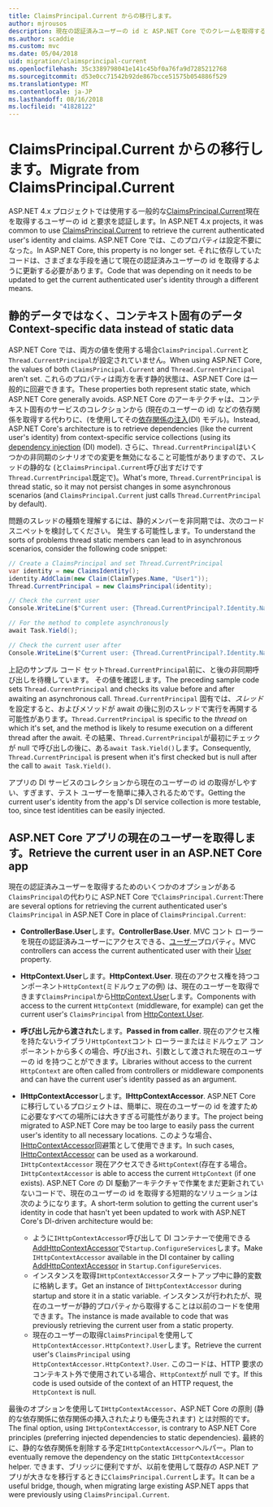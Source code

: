 ```yaml
---
title: ClaimsPrincipal.Current からの移行します。
author: mjrousos
description: 現在の認証済みユーザーの id と ASP.NET Core でのクレームを取得する ClaimsPrincipal.Current から移行する方法について説明します。
ms.author: scaddie
ms.custom: mvc
ms.date: 05/04/2018
uid: migration/claimsprincipal-current
ms.openlocfilehash: 35c3389798041e141c45bf0a76fa9d7285212768
ms.sourcegitcommit: d53e0cc71542b92de867bcce51575b054886f529
ms.translationtype: MT
ms.contentlocale: ja-JP
ms.lasthandoff: 08/16/2018
ms.locfileid: "41828122"
---
```

# <a name="migrate-from-claimsprincipalcurrent"></a><span data-ttu-id="5a451-103">ClaimsPrincipal.Current からの移行します。</span><span class="sxs-lookup"><span data-stu-id="5a451-103">Migrate from ClaimsPrincipal.Current</span></span>

<span data-ttu-id="5a451-104">ASP.NET 4.x プロジェクトでは使用する一般的な[ClaimsPrincipal.Current](/dotnet/api/system.security.claims.claimsprincipal.current)現在を取得するユーザーの id と要求を認証します。</span><span class="sxs-lookup"><span data-stu-id="5a451-104">In ASP.NET 4.x projects, it was common to use [ClaimsPrincipal.Current](/dotnet/api/system.security.claims.claimsprincipal.current) to retrieve the current authenticated user's identity and claims.</span></span> <span data-ttu-id="5a451-105">ASP.NET Core では、このプロパティは設定不要になった。</span><span class="sxs-lookup"><span data-stu-id="5a451-105">In ASP.NET Core, this property is no longer set.</span></span> <span data-ttu-id="5a451-106">それに依存していたコードは、さまざまな手段を通じて現在の認証済みユーザーの id を取得するように更新する必要があります。</span><span class="sxs-lookup"><span data-stu-id="5a451-106">Code that was depending on it needs to be updated to get the current authenticated user's identity through a different means.</span></span>

## <a name="context-specific-data-instead-of-static-data"></a><span data-ttu-id="5a451-107">静的データではなく、コンテキスト固有のデータ</span><span class="sxs-lookup"><span data-stu-id="5a451-107">Context-specific data instead of static data</span></span>

<span data-ttu-id="5a451-108">ASP.NET Core では、両方の値を使用する場合`ClaimsPrincipal.Current`と`Thread.CurrentPrincipal`が設定されていません。</span><span class="sxs-lookup"><span data-stu-id="5a451-108">When using ASP.NET Core, the values of both `ClaimsPrincipal.Current` and `Thread.CurrentPrincipal` aren't set.</span></span> <span data-ttu-id="5a451-109">これらのプロパティは両方を表す静的状態は、ASP.NET Core は一般的に回避できます。</span><span class="sxs-lookup"><span data-stu-id="5a451-109">These properties both represent static state, which ASP.NET Core generally avoids.</span></span> <span data-ttu-id="5a451-110">ASP.NET Core のアーキテクチャは、コンテキスト固有のサービスのコレクションから (現在のユーザーの id) などの依存関係を取得する代わりに、(を使用してその[依存関係の注入](xref:fundamentals/dependency-injection)(DI) モデル)。</span><span class="sxs-lookup"><span data-stu-id="5a451-110">Instead, ASP.NET Core's architecture is to retrieve dependencies (like the current user's identity) from context-specific service collections (using its [dependency injection](xref:fundamentals/dependency-injection) (DI) model).</span></span> <span data-ttu-id="5a451-111">さらに、`Thread.CurrentPrincipal`はいくつかの非同期のシナリオでの変更を無効になること可能性がありますので、スレッドの静的な (と`ClaimsPrincipal.Current`呼び出すだけです`Thread.CurrentPrincipal`既定で)。</span><span class="sxs-lookup"><span data-stu-id="5a451-111">What's more, `Thread.CurrentPrincipal` is thread static, so it may not persist changes in some asynchronous scenarios (and `ClaimsPrincipal.Current` just calls `Thread.CurrentPrincipal` by default).</span></span>

<span data-ttu-id="5a451-112">問題のスレッドの種類を理解するには、静的メンバーを非同期では、次のコード スニペットを検討してください。 発生する可能性します。</span><span class="sxs-lookup"><span data-stu-id="5a451-112">To understand the sorts of problems thread static members can lead to in asynchronous scenarios, consider the following code snippet:</span></span>

```csharp
// Create a ClaimsPrincipal and set Thread.CurrentPrincipal
var identity = new ClaimsIdentity();
identity.AddClaim(new Claim(ClaimTypes.Name, "User1"));
Thread.CurrentPrincipal = new ClaimsPrincipal(identity);

// Check the current user
Console.WriteLine($"Current user: {Thread.CurrentPrincipal?.Identity.Name}");

// For the method to complete asynchronously
await Task.Yield();

// Check the current user after
Console.WriteLine($"Current user: {Thread.CurrentPrincipal?.Identity.Name}");
```

<span data-ttu-id="5a451-113">上記のサンプル コード セット`Thread.CurrentPrincipal`前に、と後の非同期呼び出しを待機しています。 その値を確認します。</span><span class="sxs-lookup"><span data-stu-id="5a451-113">The preceding sample code sets `Thread.CurrentPrincipal` and checks its value before and after awaiting an asynchronous call.</span></span> <span data-ttu-id="5a451-114">`Thread.CurrentPrincipal` 固有では、*スレッド*を設定すると、およびメソッドが await の後に別のスレッドで実行を再開する可能性があります。</span><span class="sxs-lookup"><span data-stu-id="5a451-114">`Thread.CurrentPrincipal` is specific to the *thread* on which it's set, and the method is likely to resume execution on a different thread after the await.</span></span> <span data-ttu-id="5a451-115">その結果、`Thread.CurrentPrincipal`が最初にチェックが null で呼び出しの後に、ある`await Task.Yield()`します。</span><span class="sxs-lookup"><span data-stu-id="5a451-115">Consequently, `Thread.CurrentPrincipal` is present when it's first checked but is null after the call to `await Task.Yield()`.</span></span>

<span data-ttu-id="5a451-116">アプリの DI サービスのコレクションから現在のユーザーの id の取得がしやすい、すぎます、テスト ユーザーを簡単に挿入されるためです。</span><span class="sxs-lookup"><span data-stu-id="5a451-116">Getting the current user's identity from the app's DI service collection is more testable, too, since test identities can be easily injected.</span></span>

## <a name="retrieve-the-current-user-in-an-aspnet-core-app"></a><span data-ttu-id="5a451-117">ASP.NET Core アプリの現在のユーザーを取得します。</span><span class="sxs-lookup"><span data-stu-id="5a451-117">Retrieve the current user in an ASP.NET Core app</span></span>

<span data-ttu-id="5a451-118">現在の認証済みユーザーを取得するためのいくつかのオプションがある`ClaimsPrincipal`の代わりに ASP.NET Core で`ClaimsPrincipal.Current`:</span><span class="sxs-lookup"><span data-stu-id="5a451-118">There are several options for retrieving the current authenticated user's `ClaimsPrincipal` in ASP.NET Core in place of `ClaimsPrincipal.Current`:</span></span>

* <span data-ttu-id="5a451-119">**ControllerBase.User**します。</span><span class="sxs-lookup"><span data-stu-id="5a451-119">**ControllerBase.User**.</span></span> <span data-ttu-id="5a451-120">MVC コント ローラーを現在の認証済みユーザーにアクセスできる、[ユーザー](/dotnet/api/microsoft.aspnetcore.mvc.controllerbase.user)プロパティ。</span><span class="sxs-lookup"><span data-stu-id="5a451-120">MVC controllers can access the current authenticated user with their [User](/dotnet/api/microsoft.aspnetcore.mvc.controllerbase.user) property.</span></span>
* <span data-ttu-id="5a451-121">**HttpContext.User**します。</span><span class="sxs-lookup"><span data-stu-id="5a451-121">**HttpContext.User**.</span></span> <span data-ttu-id="5a451-122">現在のアクセス権を持つコンポーネント`HttpContext`(ミドルウェアの例) は、現在のユーザーを取得できます`ClaimsPrincipal`から[HttpContext.User](/dotnet/api/microsoft.aspnetcore.http.httpcontext.user)します。</span><span class="sxs-lookup"><span data-stu-id="5a451-122">Components with access to the current `HttpContext` (middleware, for example) can get the current user's `ClaimsPrincipal` from [HttpContext.User](/dotnet/api/microsoft.aspnetcore.http.httpcontext.user).</span></span>
* <span data-ttu-id="5a451-123">**呼び出し元から渡された**します。</span><span class="sxs-lookup"><span data-stu-id="5a451-123">**Passed in from caller**.</span></span> <span data-ttu-id="5a451-124">現在のアクセス権を持たないライブラリ`HttpContext`コント ローラーまたはミドルウェア コンポーネントから多くの場合、呼び出され、引数として渡された現在のユーザーの id を持つことができます。</span><span class="sxs-lookup"><span data-stu-id="5a451-124">Libraries without access to the current `HttpContext` are often called from controllers or middleware components and can have the current user's identity passed as an argument.</span></span>
* <span data-ttu-id="5a451-125">**IHttpContextAccessor**します。</span><span class="sxs-lookup"><span data-stu-id="5a451-125">**IHttpContextAccessor**.</span></span> <span data-ttu-id="5a451-126">ASP.NET Core に移行しているプロジェクトは、簡単に、現在のユーザーの id を渡すために必要なすべての場所には大きすぎる可能性があります。</span><span class="sxs-lookup"><span data-stu-id="5a451-126">The project being migrated to ASP.NET Core may be too large to easily pass the current user's identity to all necessary locations.</span></span> <span data-ttu-id="5a451-127">このような場合、 [IHttpContextAccessor](/dotnet/api/microsoft.aspnetcore.http.ihttpcontextaccessor)回避策として使用できます。</span><span class="sxs-lookup"><span data-stu-id="5a451-127">In such cases, [IHttpContextAccessor](/dotnet/api/microsoft.aspnetcore.http.ihttpcontextaccessor) can be used as a workaround.</span></span> <span data-ttu-id="5a451-128">`IHttpContextAccessor` 現在アクセスできる`HttpContext`(存在する場合。</span><span class="sxs-lookup"><span data-stu-id="5a451-128">`IHttpContextAccessor` is able to access the current `HttpContext` (if one exists).</span></span> <span data-ttu-id="5a451-129">ASP.NET Core の DI 駆動アーキテクチャで作業をまだ更新されていないコードで、現在のユーザーの id を取得する短期的なソリューションは次のようになります。</span><span class="sxs-lookup"><span data-stu-id="5a451-129">A short-term solution to getting the current user's identity in code that hasn't yet been updated to work with ASP.NET Core's DI-driven architecture would be:</span></span>

  * <span data-ttu-id="5a451-130">ように`IHttpContextAccessor`呼び出して DI コンテナーで使用できる[AddHttpContextAccessor](https://github.com/aspnet/Hosting/issues/793)で`Startup.ConfigureServices`します。</span><span class="sxs-lookup"><span data-stu-id="5a451-130">Make `IHttpContextAccessor` available in the DI container by calling [AddHttpContextAccessor](https://github.com/aspnet/Hosting/issues/793) in `Startup.ConfigureServices`.</span></span>
  * <span data-ttu-id="5a451-131">インスタンスを取得`IHttpContextAccessor`スタートアップ中に静的変数に格納します。</span><span class="sxs-lookup"><span data-stu-id="5a451-131">Get an instance of `IHttpContextAccessor` during startup and store it in a static variable.</span></span> <span data-ttu-id="5a451-132">インスタンスが行われたが、現在のユーザーが静的プロパティから取得することは以前のコードを使用できます。</span><span class="sxs-lookup"><span data-stu-id="5a451-132">The instance is made available to code that was previously retrieving the current user from a static property.</span></span>
  * <span data-ttu-id="5a451-133">現在のユーザーの取得`ClaimsPrincipal`を使用して`HttpContextAccessor.HttpContext?.User`します。</span><span class="sxs-lookup"><span data-stu-id="5a451-133">Retrieve the current user's `ClaimsPrincipal` using `HttpContextAccessor.HttpContext?.User`.</span></span> <span data-ttu-id="5a451-134">このコードは、HTTP 要求のコンテキスト外で使用されている場合、`HttpContext`が null です。</span><span class="sxs-lookup"><span data-stu-id="5a451-134">If this code is used outside of the context of an HTTP request, the `HttpContext` is null.</span></span>

<span data-ttu-id="5a451-135">最後のオプションを使用して`IHttpContextAccessor`、ASP.NET Core の原則 (静的な依存関係に依存関係の挿入されたよりも優先されます) とは対照的です。</span><span class="sxs-lookup"><span data-stu-id="5a451-135">The final option, using `IHttpContextAccessor`, is contrary to ASP.NET Core principles (preferring injected dependencies to static dependencies).</span></span> <span data-ttu-id="5a451-136">最終的に、静的な依存関係を削除する予定`IHttpContextAccessor`ヘルパー。</span><span class="sxs-lookup"><span data-stu-id="5a451-136">Plan to eventually remove the dependency on the static `IHttpContextAccessor` helper.</span></span> <span data-ttu-id="5a451-137">できます、ブリッジに便利ですが、以前を使用して既存の ASP.NET アプリが大きなを移行するときに`ClaimsPrincipal.Current`します。</span><span class="sxs-lookup"><span data-stu-id="5a451-137">It can be a useful bridge, though, when migrating large existing ASP.NET apps that were previously using `ClaimsPrincipal.Current`.</span></span>
